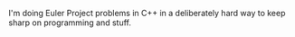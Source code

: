 I'm doing Euler Project problems in C++ in a deliberately hard way to keep sharp on programming and stuff.  
